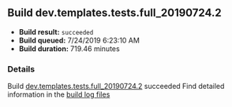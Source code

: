 ## Build dev.templates.tests.full_20190724.2
- **Build result:** `succeeded`
- **Build queued:** 7/24/2019 6:23:10 AM
- **Build duration:** 719.46 minutes
### Details
Build [dev.templates.tests.full_20190724.2](https://winappstudio.visualstudio.com/web/build.aspx?pcguid=a4ef43be-68ce-4195-a619-079b4d9834c2&builduri=vstfs%3a%2f%2f%2fBuild%2fBuild%2f29916) succeeded
Find detailed information in the [build log files](https://uwpctdiags.blob.core.windows.net/buildlogs/dev.templates.tests.full_20190724.2_logs.zip)
